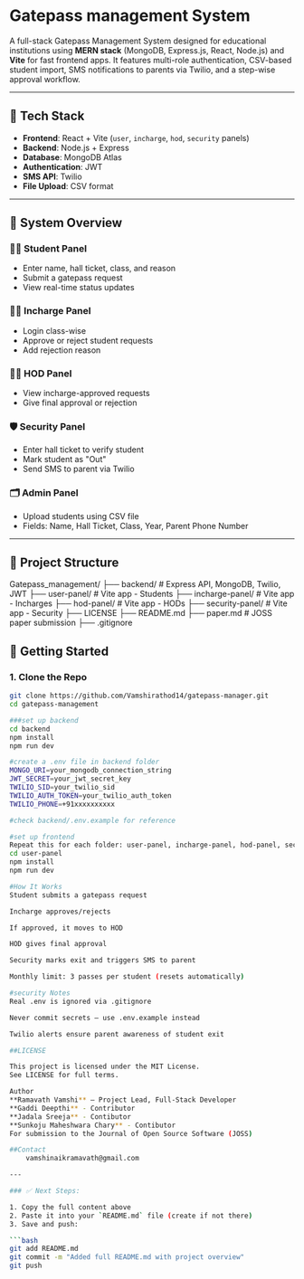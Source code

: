# Gatepass management System

A full-stack Gatepass Management System designed for educational institutions using **MERN stack** (MongoDB, Express.js, React, Node.js) and **Vite** for fast frontend apps. It features multi-role authentication, CSV-based student import, SMS notifications to parents via Twilio, and a step-wise approval workflow.

---

## 🔧 Tech Stack

- **Frontend**: React + Vite (`user`, `incharge`, `hod`, `security` panels)
- **Backend**: Node.js + Express
- **Database**: MongoDB Atlas
- **Authentication**: JWT
- **SMS API**: Twilio
- **File Upload**: CSV format

---

## 📌 System Overview

### 👨‍🎓 Student Panel
- Enter name, hall ticket, class, and reason
- Submit a gatepass request
- View real-time status updates

### 👨‍🏫 Incharge Panel
- Login class-wise
- Approve or reject student requests
- Add rejection reason

### 👩‍🏫 HOD Panel
- View incharge-approved requests
- Give final approval or rejection

### 🛡 Security Panel
- Enter hall ticket to verify student
- Mark student as "Out"
- Send SMS to parent via Twilio

### 🗂 Admin Panel
- Upload students using CSV file
- Fields: Name, Hall Ticket, Class, Year, Parent Phone Number

---

## 📁 Project Structure
Gatepass_management/
├── backend/ # Express API, MongoDB, Twilio, JWT
├── user-panel/ # Vite app - Students
├── incharge-panel/ # Vite app - Incharges
├── hod-panel/ # Vite app - HODs
├── security-panel/ # Vite app - Security
├── LICENSE
├── README.md
├── paper.md # JOSS paper submission
├── .gitignore
## 🚀 Getting Started

### 1. Clone the Repo

```bash
git clone https://github.com/Vamshirathod14/gatepass-manager.git
cd gatepass-management

###set up backend
cd backend
npm install
npm run dev

#create a .env file in backend folder
MONGO_URI=your_mongodb_connection_string
JWT_SECRET=your_jwt_secret_key
TWILIO_SID=your_twilio_sid
TWILIO_AUTH_TOKEN=your_twilio_auth_token
TWILIO_PHONE=+91xxxxxxxxxx

#check backend/.env.example for reference 

#set up frontend
Repeat this for each folder: user-panel, incharge-panel, hod-panel, security-panel
cd user-panel
npm install
npm run dev

#How It Works
Student submits a gatepass request

Incharge approves/rejects

If approved, it moves to HOD

HOD gives final approval

Security marks exit and triggers SMS to parent

Monthly limit: 3 passes per student (resets automatically)

#security Notes
Real .env is ignored via .gitignore

Never commit secrets — use .env.example instead

Twilio alerts ensure parent awareness of student exit

##LICENSE 

This project is licensed under the MIT License.
See LICENSE for full terms.

Author
**Ramavath Vamshi** – Project Lead, Full-Stack Developer 
**Gaddi Deepthi** - Contributor
**Jadala Sreeja** - Contibutor
**Sunkoju Maheshwara Chary** - Contibutor
For submission to the Journal of Open Source Software (JOSS)

##Contact
    vamshinaikramavath@gmail.com

---

### ✅ Next Steps:

1. Copy the full content above
2. Paste it into your `README.md` file (create if not there)
3. Save and push:

```bash
git add README.md
git commit -m "Added full README.md with project overview"
git push
